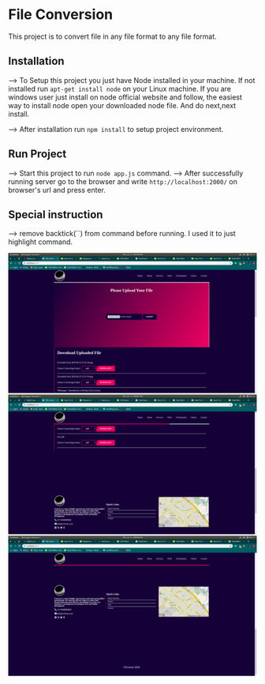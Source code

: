 # File Conversion
  This project is to convert file in any file format to any file format.

## Installation

  --> To Setup this project you just have Node installed in your machine.
      If not installed run `apt-get install node` on your Linux machine.
      If you are windows user just install on node official website and follow,
      the easiest way to install node open your downloaded node file.
      And do next,next install.

  --> After installation run `npm install` to setup project environment.

## Run Project

  --> Start this project to run `node app.js` command.
  --> After successfully running server go to the browser and write `http://localhost:2000/` on browser's url and press enter.

## Special instruction

  --> remove backtick(``) from command before running. I used it to just highlight command.

![Navigation Section](https://github.com/evolvan/file-conversion/blob/master/screenshots/home.png)
![Content Section](https://github.com/evolvan/file-conversion/blob/master/screenshots/content.png)
![Footer Section](https://github.com/evolvan/file-conversion/blob/master/screenshots/footer.png)
